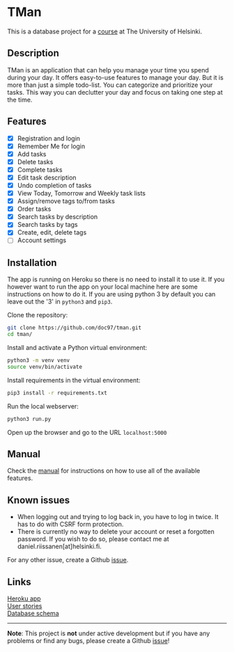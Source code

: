 # TMan
This is a database project for a [course](https://materiaalit.github.io/tsoha-18/) at The University of Helsinki.

## Description
TMan is an application that can help you manage your time you spend during your day. It offers 
easy-to-use features to manage your day. But it is more than just a simple todo-list. You can categorize 
and prioritize your tasks. This way you can declutter your day and focus on taking one 
step at the time.

## Features
- [x] Registration and login
- [x] Remember Me for login
- [x] Add tasks
- [x] Delete tasks
- [x] Complete tasks
- [x] Edit task description
- [x] Undo completion of tasks
- [x] View Today, Tomorrow and Weekly task lists
- [x] Assign/remove tags to/from tasks
- [x] Order tasks
- [x] Search tasks by description
- [x] Search tasks by tags
- [x] Create, edit, delete tags
- [ ] Account settings

## Installation

The app is running on Heroku so there is no need to install it to use it. If you however want to
run the app on your local machine here are some instructions on how to do it. If you are using python 3
by default you can leave out the '3' in `python3` and `pip3`.

Clone the repository:
```bash
git clone https://github.com/doc97/tman.git
cd tman/
```

Install and activate a Python virtual environment:
```bash
python3 -m venv venv
source venv/bin/activate
```

Install requirements in the virtual environment:
```bash
pip3 install -r requirements.txt
```

Run the local webserver:
```bash
python3 run.py
```

Open up the browser and go to the URL `localhost:5000`

## Manual
Check the [manual](docs/manual.md) for instructions on how to use all of the available features.

## Known issues

- When logging out and trying to log back in, you have to log in twice. It has to do with CSRF form protection.
- There is currently no way to delete your account or reset a forgotten password. If you wish to do so, please
contact me at daniel.riissanen[at]helsinki.fi.

For any other issue, create a Github [issue](https://github.com/doc97/tman/issues).

## Links
[Heroku app](https://tsoha-tman.herokuapp.com)  
[User stories](docs/user-stories.md)  
[Database schema](docs/db-schema.md)  

---

**Note**: This project is **not** under active development but if you have any problems or find any
bugs, please create a Github [issue](https://github.com/doc97/tman/issues)!
